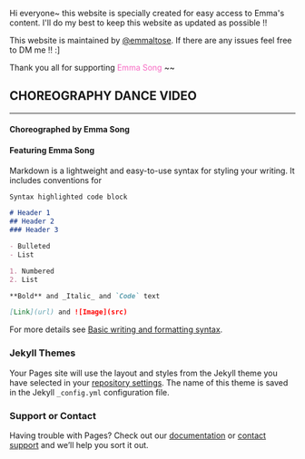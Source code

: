 

Hi everyone~ this website is specially created for easy access to Emma's content. I'll do my best to keep this website as updated as possible !!

This website is maintained by [@emmaltose](https://twitter.com/emmaltose). If there are any issues feel free to DM me !! :]

Thank you all for supporting <FONT COLOR="#F76AC3">Emma Song</FONT> ~~
<p>
 
 <p>

## CHOREOGRAPHY DANCE VIDEO
______________________________________________________________________________________

#### Choreographed by Emma Song

#### Featuring Emma Song



Markdown is a lightweight and easy-to-use syntax for styling your writing. It includes conventions for

```markdown
Syntax highlighted code block

# Header 1
## Header 2
### Header 3

- Bulleted
- List

1. Numbered
2. List

**Bold** and _Italic_ and `Code` text

[Link](url) and ![Image](src)
```

For more details see [Basic writing and formatting syntax](https://docs.github.com/en/github/writing-on-github/getting-started-with-writing-and-formatting-on-github/basic-writing-and-formatting-syntax).

### Jekyll Themes

Your Pages site will use the layout and styles from the Jekyll theme you have selected in your [repository settings](https://github.com/eemmasong/eemmasong.github.io/settings/pages). The name of this theme is saved in the Jekyll `_config.yml` configuration file.

### Support or Contact

Having trouble with Pages? Check out our [documentation](https://docs.github.com/categories/github-pages-basics/) or [contact support](https://support.github.com/contact) and we’ll help you sort it out.
